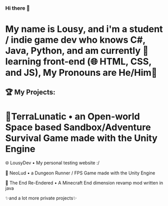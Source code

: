 ### Hi there 👋
# My name is Lousy, and i'm a student / indie game dev who knows C#, Java, Python, and am currently 🌱 learning front-end (🌐 HTML, CSS, and JS), My Pronouns are He/Him👨
## 🏆 My Projects:
# 🔭TerraLunatic • an Open-world Space based Sandbox/Adventure Survival Game made with the Unity Engine

🌐 LousyDev • My personal testing website :/

🔫 NeoLud • a Dungeon Runner / FPS Game made with the Unity Engine

🐉 The End Re-Endered • A Minecraft End dimension revamp mod written in java

✨and a lot more private projects✨
